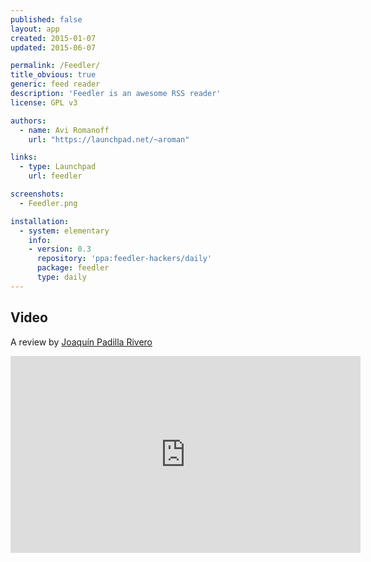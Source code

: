 ```yaml
---
published: false
layout: app
created: 2015-01-07
updated: 2015-06-07

permalink: /Feedler/
title_obvious: true
generic: feed reader
description: 'Feedler is an awesome RSS reader'
license: GPL v3

authors:
  - name: Avi Romanoff
    url: "https://launchpad.net/~aroman"

links:
  - type: Launchpad
    url: feedler

screenshots:
  - Feedler.png

installation:
  - system: elementary
    info:
    - version: 0.3
      repository: 'ppa:feedler-hackers/daily'
      package: feedler
      type: daily
---
```

## Video
A review by [Joaquín Padilla Rivero](https://www.youtube.com/channel/UC_im4PuM9ViTNjaUf2cXmgg)

<iframe width="560" height="315" src="https://www.youtube.com/embed/lkRIRfwvTFk" frameborder="0" allowfullscreen></iframe>
